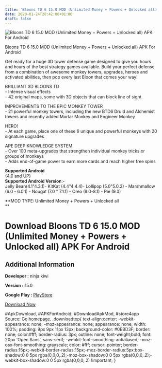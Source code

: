 ```yaml
---
title: 'Bloons TD 6 15.0 MOD (Unlimited Money + Powers + Unlocked all) APK For Android'
date: 2020-01-24T20:42:00+01:00
draft: false
---
```


![Bloons TD 6 15.0 MOD (Unlimited Money + Powers + Unlocked all) APK For Android](https://i2.wp.com/apkhome.net/wp-content/uploads/2020/01/Bloons-TD-6-15.0-MOD-Unlimited-Money-Powers-Unlocked-all.png "Bloons TD 6 15.0 MOD (Unlimited Money + Powers + Unlocked all) APK For Android")

  

Bloons TD 6 15.0 MOD (Unlimited Money + Powers + Unlocked all) APK For Android

Get ready for a huge 3D tower defense game designed to give you hours and hours of the best strategy games available. Build your perfect defense from a combination of awesome monkey towers, upgrades, heroes and activated abilities, then pop every last Bloon that comes your way!

BRILLIANT 3D BLOONS TD  
\- Intense visual effects  
\- 42 original maps, some with 3D objects that can block line of sight

IMPROVEMENTS TO THE EPIC MONKEY TOWER  
\- 21 powerful monkey towers, including the new BTD6 Druid and Alchemist towers and recently added Mortar Monkey and Engineer Monkey

HERO!  
\- At each game, place one of these 9 unique and powerful monkeys with 20 signature upgrades

APE DEEP KNOWLEDGE SYSTEM  
\- Over 100 meta-upgrades that strengthen individual monkey tricks or groups of monkeys  
\- Adds end-of-game power to earn more cards and reach higher free spins

**Supported Android**  
{4.0 and UP}  
**Supported Android Version**:-  
Jelly Bean(4.1"4.3.1)- KitKat (4.4"4.4.4)- Lollipop (5.0"5.0.2) - Marshmallow (6.0 - 6.0.1) - Nougat (7.0 " 7.1.1) - Oreo (8.0-8.1) - Pie (9.0)

**MOD TYPE: Unlimited Money + Powers + Unlocked all  
**

Download Bloons TD 6 15.0 MOD (Unlimited Money + Powers + Unlocked all) APK For Android
=======================================================================================

Additional Information
----------------------

**Developer :** ninja kiwi

**Version :** 15.0

**Google Play :** [PlayStore](https://play.google.com/store/apps/details?id=com.ninjakiwi.bloonstd6)

  

[Download Now](https://store4app.co/post/bloons-td-6-15-0-mod-unlimited-money-powers-unlocked-all-apk-for-android_1579894463)

  
#ApkDownload, #APKForAndroid, #DownloadApkMod, #store4app  
Source: [Go homepage.](https://store4app.co/post/bloons-td-6-15-0-mod-unlimited-money-powers-unlocked-all-apk-for-android_1579894463) .downloadtop{ text-align:center; -webkit-appearance: none; -moz-appearance: none; appearance: none; width: 100%; padding: 9px 9px 11px 13px; background-color: #0EBD3F; border: none; color:#fff; border-radius: 3px; outline: none; font-weight;bold; font: 20px 'Open Sans', sans-serif; -webkit-font-smoothing: antialiased; -moz-osx-font-smoothing: grayscale; color: #fff; cursor: pointer; border-radius:15px;-webkit-border-radius:15px;-moz-border-radius:5px;box-shadow:0 0 5px rgba(0,0,0,.2);-moz-box-shadow:0 0 5px rgba(0,0,0,.2);-webkit-box-shadow:0 0 5px rgba(0,0,0,.2) !important; }